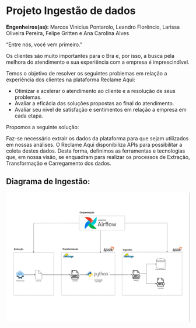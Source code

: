 # Projeto Ingestão de dados

**Engenheiros(as):** Marcos Vinicius Pontarolo, Leandro Florêncio, Larissa Oliveira Pereira, Felipe Gritten e Ana Carolina Alves

“Entre nós, você vem primeiro.”

Os clientes são muito importantes para o Bra e, por isso, a busca pela melhora do atendimento e sua experiência com a empresa é imprescindível.
 
Temos o objetivo de resolver os seguintes problemas em relação a experiência dos clientes na plataforma Reclame Aqui:
 - Otimizar e acelerar o atendimento ao cliente e a resolução de seus problemas.
 - Avaliar a eficácia das soluções propostas ao final do atendimento.
 - Avaliar seu nível de satisfação e sentimentos em relação a empresa em cada etapa.
 
Propomos a seguinte solução:

Faz-se necessário extrair os dados da plataforma para que sejam utilizados em nossas análises. O Reclame Aqui disponibiliza APIs para possibilitar a coleta destes dados. Desta forma, definimos as ferramentas e tecnologias que, em nossa visão, se enquadram para realizar os processos de Extração, Transformação e Carregamento dos dados.


## Diagrama de Ingestão:
<div align="center">
<img src="diagrama.png" alt="drawing" width="600"/>
</div>
